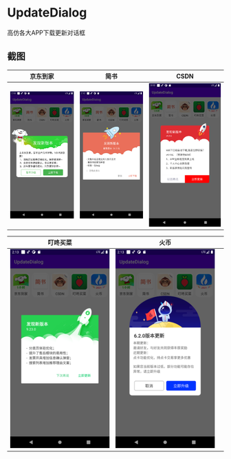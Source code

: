 # UpdateDialog

高仿各大APP下载更新对话框

## 截图
| 京东到家 | 简书 | CSDN |
|:-:|:-:|:-:|
|![image](https://github.com/kongpf8848/UpdateDialog/blob/master/screenshots/dialog_pdj.png) | ![image](https://github.com/kongpf8848/UpdateDialog/blob/master/screenshots/dialog_jianshu.png) | ![image](https://github.com/kongpf8848/UpdateDialog/blob/master/screenshots/dialog_csdn.png) |

| 叮咚买菜 | 火币 |  |
|:-:|:-:|:-:|
|![image](https://github.com/kongpf8848/UpdateDialog/blob/master/screenshots/dialog_dingdong.png) | ![image](https://github.com/kongpf8848/UpdateDialog/blob/master/screenshots/dialog_huobi.png) | |
